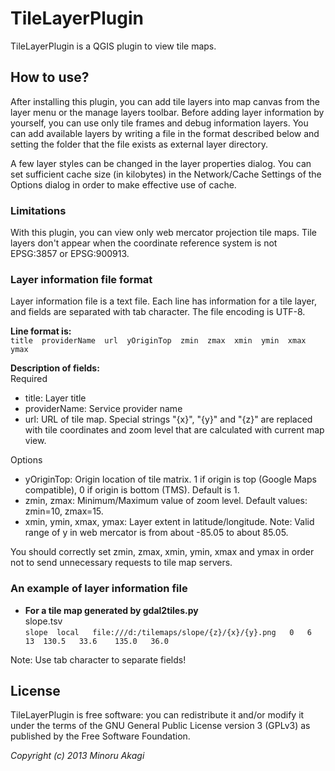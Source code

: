 # TileLayerPlugin

TileLayerPlugin is a QGIS plugin to view tile maps.

## How to use?

After installing this plugin, you can add tile layers into map canvas from the layer menu or the manage layers toolbar. Before adding layer information by yourself, you can use only tile frames and debug information layers. You can add available layers by writing a file in the format described below and setting the folder that the file exists as external layer directory.

A few layer styles can be changed in the layer properties dialog. You can set sufficient cache size (in kilobytes) in the Network/Cache Settings of the Options dialog in order to make effective use of cache.

### Limitations
With this plugin, you can view only web mercator projection tile maps. Tile layers don't appear when the coordinate reference system is not EPSG:3857 or EPSG:900913. 

### Layer information file format
Layer information file is a text file. Each line has information for a tile layer, and fields are separated with tab character. The file encoding is UTF-8.

**Line format is:**  
`title  providerName  url  yOriginTop  zmin  zmax  xmin  ymin  xmax  ymax`

**Description of fields:**  
Required
* title: Layer title
* providerName: Service provider name
* url: URL of tile map. Special strings "{x}", "{y}" and "{z}" are replaced with tile coordinates and zoom level that are calculated with current map view.

Options
* yOriginTop: Origin location of tile matrix. 1 if origin is top (Google Maps compatible), 0 if origin is bottom (TMS). Default is 1.
* zmin, zmax: Minimum/Maximum value of zoom level. Default values: zmin=10, zmax=15.
* xmin, ymin, xmax, ymax: Layer extent in latitude/longitude. Note: Valid range of y in web mercator is from about -85.05 to about 85.05.

You should correctly set zmin, zmax, xmin, ymin, xmax and ymax in order not to send unnecessary requests to tile map servers.

### An example of layer information file
* **For a tile map generated by gdal2tiles.py**  
slope.tsv  
`slope	local	file:///d:/tilemaps/slope/{z}/{x}/{y}.png	0	6	13	130.5	33.6	135.0	36.0`

Note: Use tab character to separate fields!

## License
TileLayerPlugin is free software: you can redistribute it and/or modify it under the terms of the GNU General Public License version 3 (GPLv3) as published by the Free Software Foundation.

_Copyright (c) 2013 Minoru Akagi_
